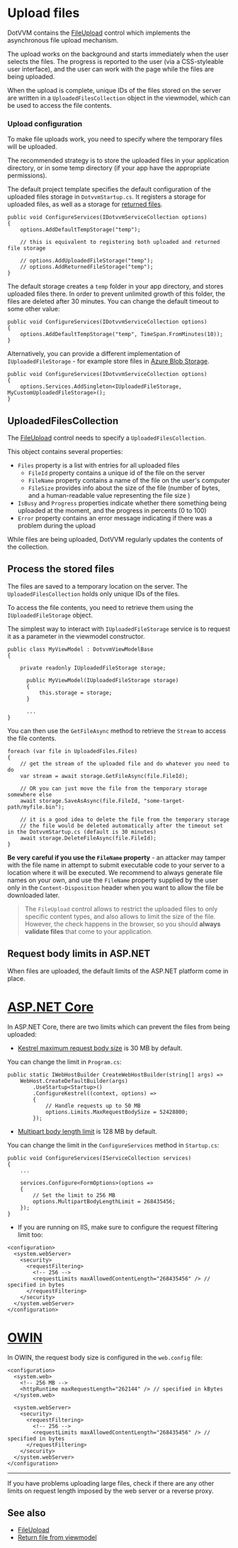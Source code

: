 # Upload files

DotVVM contains the [FileUpload](~/controls/builtin/FileUpload) control which implements the asynchronous file upload mechanism.

The upload works on the background and starts immediately when the user selects the files. The progress is reported to the user (via a CSS-styleable user interface), and the user can work with the page while the files are being uploaded. 

When the upload is complete, unique IDs of the files stored on the server are written in a `UploadedFilesCollection` object in the viewmodel, which can be used to access the file contents.

### Upload configuration

To make file uploads work, you need to specify where the temporary files will be uploaded.

The recommended strategy is to store the uploaded files in your application directory, or in some temp directory (if your app have the appropriate permissions).

The default project template specifies the default configuration of the uploaded files storage in `DotvvmStartup.cs`. It registers a storage for uploaded files, as well as a storage for [returned files](return-file-from-viewmodel).

```CSHARP
public void ConfigureServices(IDotvvmServiceCollection options)
{
    options.AddDefaultTempStorage("temp");

    // this is equivalent to registering both uploaded and returned file storage

    // options.AddUploadedFileStorage("temp");
    // options.AddReturnedFileStorage("temp");
}
```

The default storage creates a `temp` folder in your app directory, and stores uploaded files there. In order to prevent unlimited growth of this folder, the files are deleted after 30 minutes. You can change the default timeout to some other value:

```CSHARP
public void ConfigureServices(IDotvvmServiceCollection options)
{
    options.AddDefaultTempStorage("temp", TimeSpan.FromMinutes(10));
}
```

Alternatively, you can provide a different implementation of `IUploadedFileStorage` - for example store files in [Azure Blob Storage](https://docs.microsoft.com/en-us/azure/storage/blobs/storage-blobs-introduction).

```CSHARP
public void ConfigureServices(IDotvvmServiceCollection options)
{
    options.Services.AddSingleton<IUploadedFileStorage, MyCustomUploadedFileStorage>();
}
```

## UploadedFilesCollection

The [FileUpload](~/controls/builtin/FileUpload) control needs to specify a `UploadedFilesCollection`. 

This object contains several properties:

* `Files` property is a list with entries for all uploaded files
  * `FileId` property contains a unique id of the file on the server
  * `FileName` property contains a name of the file on the user's computer
  * `FileSize` provides info about the size of the file (number of bytes, and a human-readable value representing the file size )
* `IsBusy` and `Progress` properties indicate whether there something being uploaded at the moment, and the progress in percents (0 to 100)
* `Error` property contains an error message indicating if there was a problem during the upload

While files are being uploaded, DotVVM regularly updates the contents of the collection. 

## Process the stored files

The files are saved to a temporary location on the server. The `UploadedFilesCollection` holds only unique IDs of the files. 

To access the file contents, you need to retrieve them using the `IUploadedFileStorage` object. 

The simplest way to interact with `IUploadedFileStorage` service is to request it as a parameter in the viewmodel constructor.

```CSHARP
public class MyViewModel : DotvvmViewModelBase
{

    private readonly IUploadedFileStorage storage;

	  public MyViewModel(IUploadedFileStorage storage)
	  {
	      this.storage = storage;
	  }
	
	  ...
}
```

You can then use the `GetFileAsync` method to retrieve the `Stream` to access the file contents.

```CSHARP
foreach (var file in UploadedFiles.Files)
{
    // get the stream of the uploaded file and do whatever you need to do
    var stream = await storage.GetFileAsync(file.FileId);

    // OR you can just move the file from the temporary storage somewhere else
    await storage.SaveAsAsync(file.FileId, "some-target-path/myfile.bin");
    
    // it is a good idea to delete the file from the temporary storage 
    // the file would be deleted automatically after the timeout set in the DotvvmStartup.cs (default is 30 minutes)
    await storage.DeleteFileAsync(file.FileId);
}
```

**Be very careful if you use the `FileName` property** - an attacker may tamper with the file name in attempt to submit executable code to your server to a location where it will be executed. We recommend to always generate file names on your own, and use the `FileName` property supplied by the user only in the `Content-Disposition` header when you want to allow the file be downloaded later. 

> The `FileUpload` control allows to restrict the uploaded files to only specific content types, and also allows to limit the size of the file. However, the check happens in the browser, so you should **always validate files** that come to your application.

## Request body limits in ASP.NET

When files are uploaded, the default limits of the ASP.NET platform come in place.

# [ASP.NET Core](#tab/aspnetcore)

In ASP.NET Core, there are two limits which can prevent the files from being uploaded:

* [Kestrel maximum request body size](https://docs.microsoft.com/en-us/aspnet/core/mvc/models/file-uploads?view=aspnetcore-2.1#kestrel-maximum-request-body-size-2) is 30 MB by default. 

You can change the limit in `Program.cs`:

```CSHARP
public static IWebHostBuilder CreateWebHostBuilder(string[] args) =>
    WebHost.CreateDefaultBuilder(args)
        .UseStartup<Startup>()
        .ConfigureKestrel((context, options) =>
        {
            // Handle requests up to 50 MB
            options.Limits.MaxRequestBodySize = 52428800;
        });
```

* [Multipart body length limit](https://docs.microsoft.com/en-us/aspnet/core/mvc/models/file-uploads?view=aspnetcore-2.1#multipart-body-length-limit-2) is 128 MB by default.

You can change the limit in the `ConfigureServices` method in `Startup.cs`:

```CSHARP
public void ConfigureServices(IServiceCollection services)
{
    ...

    services.Configure<FormOptions>(options =>
    {
        // Set the limit to 256 MB
        options.MultipartBodyLengthLimit = 268435456;
    });
}
```

* If you are running on IIS, make sure to configure the request filtering limit too:

```
<configuration>
  <system.webServer>
    <security>
      <requestFiltering>
        <!-- 256 -->
        <requestLimits maxAllowedContentLength="268435456" /> // specified in bytes
      </requestFiltering>
    </security>
  </system.webServer>
</configuration>
```

# [OWIN](#tab/owin)

In OWIN, the request body size is configured in the `web.config` file:

```
<configuration>
  <system.web>
    <!-- 256 MB -->
    <httpRuntime maxRequestLength="262144" /> // specified in kBytes
  </system.web>

  <system.webServer>
    <security>
      <requestFiltering>
        <!-- 256 -->
        <requestLimits maxAllowedContentLength="268435456" /> // specified in bytes
      </requestFiltering>
    </security>
  </system.webServer>
</configuration>
```

***

If you have problems uploading large files, check if there are any other limits on request length imposed by the web server or a reverse proxy.

## See also

* [FileUpload](~/controls/builtin/FileUpload)
* [Return file from viewmodel](return-file-from-viewmodel)